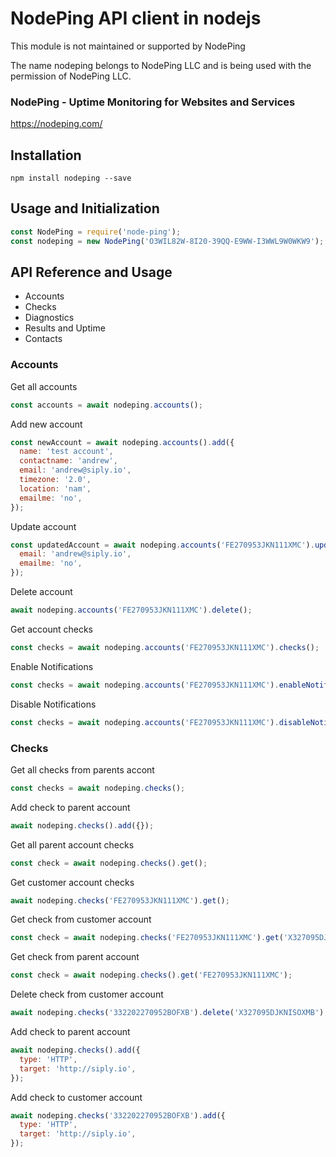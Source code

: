 # NodePing API client in nodejs

This module is not maintained or supported by NodePing

The name nodeping belongs to NodePing LLC and is being used with the permission of NodePing LLC.

### NodePing - Uptime Monitoring for Websites and Services

https://nodeping.com/

## Installation

```
npm install nodeping --save
```

## Usage and Initialization

```js
const NodePing = require('node-ping');
const nodeping = new NodePing('O3WIL82W-8I20-39QQ-E9WW-I3WWL9W0WKW9');
```

## API Reference and Usage

- Accounts
- Checks
- Diagnostics
- Results and Uptime
- Contacts

### Accounts

Get all accounts

```js
const accounts = await nodeping.accounts();
```

Add new account

```js
const newAccount = await nodeping.accounts().add({
  name: 'test account',
  contactname: 'andrew',
  email: 'andrew@siply.io',
  timezone: '2.0',
  location: 'nam',
  emailme: 'no',
});
```

Update account

```js
const updatedAccount = await nodeping.accounts('FE270953JKN111XMC').update({
  email: 'andrew@siply.io',
  emailme: 'no',
});
```

Delete account

```js
await nodeping.accounts('FE270953JKN111XMC').delete();
```

Get account checks

```js
const checks = await nodeping.accounts('FE270953JKN111XMC').checks();
```

Enable Notifications

```js
const checks = await nodeping.accounts('FE270953JKN111XMC').enableNotifcations();
```

Disable Notifications

```js
const checks = await nodeping.accounts('FE270953JKN111XMC').disableNotifcations();
```

### Checks

Get all checks from parents accont

```js
const checks = await nodeping.checks();
```

Add check to parent account

```js
await nodeping.checks().add({});
```

Get all parent account checks

```js
const check = await nodeping.checks().get();
```

Get customer account checks

```js
await nodeping.checks('FE270953JKN111XMC').get();
```

Get check from customer account

```js
const check = await nodeping.checks('FE270953JKN111XMC').get('X327095DJKNISOXMB');
```

Get check from parent account

```js
const check = await nodeping.checks().get('FE270953JKN111XMC');
```

Delete check from customer account

```js
await nodeping.checks('332202270952BOFXB').delete('X327095DJKNISOXMB');
```

Add check to parent account

```js
await nodeping.checks().add({
  type: 'HTTP',
  target: 'http://siply.io',
});
```

Add check to customer account

```js
await nodeping.checks('332202270952BOFXB').add({
  type: 'HTTP',
  target: 'http://siply.io',
});
```
